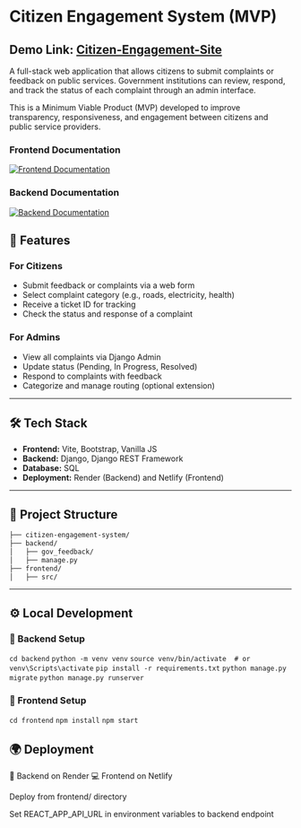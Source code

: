 # Citizen Engagement System (MVP)
## Demo Link: [Citizen-Engagement-Site](https://deploy-preview-4--citizen-engagement-site.netlify.app/)

A full-stack web application that allows citizens to submit complaints or feedback on public services. Government institutions can review, respond, and track the status of each complaint through an admin interface.

This is a Minimum Viable Product (MVP) developed to improve transparency, responsiveness, and engagement between citizens and public service providers.
### Frontend Documentation
[![Frontend Documentation](https://img.shields.io/badge/Frontend-blue?style=for-the-badge)](./frontend/README.md) 
### Backend Documentation
[![Backend Documentation](https://img.shields.io/badge/Backend-green?style=for-the-badge)](./backend/README.md)

## 🚀 Features

### For Citizens
- Submit feedback or complaints via a web form
- Select complaint category (e.g., roads, electricity, health)
- Receive a ticket ID for tracking
- Check the status and response of a complaint

### For Admins
- View all complaints via Django Admin
- Update status (Pending, In Progress, Resolved)
- Respond to complaints with feedback
- Categorize and manage routing (optional extension)

---

## 🛠 Tech Stack

- **Frontend:** Vite, Bootstrap, Vanilla JS
- **Backend:** Django, Django REST Framework
- **Database:** SQL
- **Deployment:** Render (Backend) and Netlify (Frontend)

---
## 📁 Project Structure

```bash
├── citizen-engagement-system/
├── backend/
│   ├── gov_feedback/
│   ├── manage.py
├── frontend/
│   ├── src/
```

---

## ⚙️ Local Development

### 🔧 Backend Setup

`cd backend`
`python -m venv venv`
`source venv/bin/activate  # or venv\Scripts\activate`
`pip install -r requirements.txt`
`python manage.py migrate`
`python manage.py runserver`

### 🔧 Frontend Setup
`cd frontend`
`npm install`
`npm start`


## 🌍 Deployment

🧩 Backend on Render
💻 Frontend on Netlify

Deploy from frontend/ directory

Set REACT_APP_API_URL in environment variables to backend endpoint








